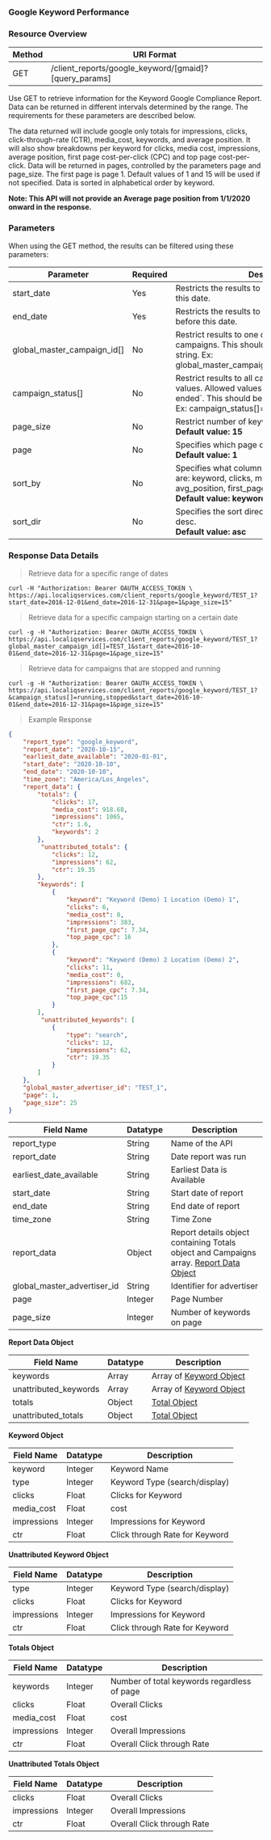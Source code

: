 ### **Google Keyword Performance**

### Resource Overview&nbsp;&nbsp;&nbsp;

|Method|URI Format|
|---|---|
|GET|/client_reports/google_keyword/[gmaid]?[query_params]|

Use GET to retrieve information for the Keyword Google Compliance Report.  Data can be returned in different intervals determined by the range. The requirements for these parameters are described below.

The data returned will include google only totals for impressions, clicks, click-through-rate (CTR), media_cost, keywords, and average position.  It will also show breakdowns per keyword for clicks, media cost, impressions, average position, first page cost-per-click (CPC) and top page cost-per-click.  Data will be returned in pages, controlled by the parameters page and page_size.  The first page is page 1.  Default values of 1 and 15 will be used if not specified.  Data is sorted in alphabetical order by keyword.

**Note: This API will not provide an Average page position from 1/1/2020 onward in the response.**

### Parameters&nbsp;&nbsp;&nbsp;

When using the GET method, the results can be filtered using these parameters:

| Parameter | Required | Description |
|---|---|---|
|start_date|Yes|Restricts the results to those occurring on or after this date.|
|end_date|Yes|Restricts the results to those occurring on or before this date.|
|global_master_campaign_id[]|No|Restrict results to one or more specific campaigns. This should be a comma separated string. Ex: global_master_campaign_id[]=USA_123,USA_456|
|campaign_status[]|No|Restrict results to all campaigns with given status values.  Allowed values are running, stopped and ended`. This should be a comma separated string. Ex: campaign_status[]=running,stopped|
|page_size|No|Restrict number of keywords in result.<br>**Default value: 15** |
|page|No|Specifies which page of results to return.<br>**Default value: 1** | |
|sort_by|No|Specifies what column to sort by.  Valid columns are: keyword, clicks, media cost, impressions, avg_position, first_page_cpc, top_page_cpc. <br>**Default value: keyword**|
|sort_dir|No|Specifies the sort direction.  Can be either asc or desc. <br>**Default value: asc**|

### Response Data Details&nbsp;&nbsp;&nbsp;

> Retrieve data for a specific range of dates

```
curl -H "Authorization: Bearer OAUTH_ACCESS_TOKEN \
https://api.localiqservices.com/client_reports/google_keyword/TEST_1?start_date=2016-12-01&end_date=2016-12-31&page=1&page_size=15"
```

> Retrieve data for a specific campaign starting on a certain date

```
curl -g -H "Authorization: Bearer OAUTH_ACCESS_TOKEN \
https://api.localiqservices.com/client_reports/google_keyword/TEST_1?global_master_campaign_id[]=TEST_1&start_date=2016-10-01&end_date=2016-12-31&page=1&page_size=15"
```

> Retrieve data for campaigns that are stopped and running

```
curl -g -H "Authorization: Bearer OAUTH_ACCESS_TOKEN \
https://api.localiqservices.com/client_reports/google_keyword/TEST_1?&campaign_status[]=running,stopped&start_date=2016-10-01&end_date=2016-12-31&page=1&page_size=15"
```

> Example Response

```json
{
    "report_type": "google_keyword",
    "report_date": "2020-10-15",
    "earliest_date_available": "2020-01-01",
    "start_date": "2020-10-10",
    "end_date": "2020-10-10",
    "time_zone": "America/Los_Angeles",
    "report_data": {
        "totals": {
            "clicks": 17,
            "media_cost": 918.68,
            "impressions": 1065,
            "ctr": 1.6,
            "keywords": 2
        },
         "unattributed_totals": {
            "clicks": 12,
            "impressions": 62,
            "ctr": 19.35
        },
        "keywords": [
            {
                "keyword": "Keyword (Demo) 1 Location (Demo) 1",
                "clicks": 6,
                "media_cost": 0,
                "impressions": 383,
                "first_page_cpc": 7.34,
                "top_page_cpc": 16
            },
            {
                "keyword": "Keyword (Demo) 2 Location (Demo) 2",
                "clicks": 11,
                "media_cost": 0,
                "impressions": 682,
                "first_page_cpc": 7.34,
                "top_page_cpc":15
            }
        ],
         "unattributed_keywords": [
            {
                "type": "search",
                "clicks": 12,
                "impressions": 62,
                "ctr": 19.35
            }
        ]
    },
    "global_master_advertiser_id": "TEST_1",
    "page": 1,
    "page_size": 25
}

```

|Field Name|Datatype|Description|
|---|---|---|
|report_type|String|Name of the API|
|report_date|String|Date report was run|
|earliest_date_available|String|Earliest Data is Available|
|start_date|String|Start date of report|
|end_date|String|End date of report|
|time_zone|String|Time Zone|
|report_data|Object|Report details object containing Totals object and Campaigns array. [Report Data Object](#keywordreportdata)|
|global_master_advertiser_id|String|Identifier for advertiser|
|page|Integer|Page Number|
|page_size|Integer|Number of keywords on page|

<a name="keywordreportdata"></a>
**Report Data Object**

|Field Name|Datatype|Description|
|---|---|---|
|keywords|Array|Array of [Keyword Object](#keywordobject)|
|unattributed_keywords|Array|Array of [Keyword Object](#unattributedkeywordobject)|
|totals|Object|[Total Object](#totalobject)|
|unattributed_totals|Object|[Total Object](#unattributedtotalobject)|

<a name="keywordobject"></a>
**Keyword Object**

|Field Name|Datatype|Description|
|---|---|---|
|keyword|Integer|Keyword Name|
|type|Integer|Keyword Type (search/display)|
|clicks|Float|Clicks for Keyword|
|media_cost|Float|cost|
|impressions|Integer|Impressions for Keyword|
|ctr|Float|Click through Rate for Keyword|

<a name="unattributedkeyword"></a>
**Unattributed Keyword Object**

|Field Name|Datatype|Description|
|---|---|---|
|type|Integer|Keyword Type (search/display)|
|clicks|Float|Clicks for Keyword|
|impressions|Integer|Impressions for Keyword|
|ctr|Float|Click through Rate for Keyword|

<a name="totalobject"></a>
**Totals Object**

|Field Name|Datatype|Description|
|---|---|---|
|keywords|Integer|Number of total keywords regardless of page|
|clicks|Float|Overall Clicks|
|media_cost|Float|cost|
|impressions|Integer|Overall Impressions|
|ctr|Float|Overall Click through Rate|

<a name="unattributedtotalkeyword"></a>
**Unattributed Totals Object**

|Field Name|Datatype|Description|
|---|---|---|
|clicks|Float|Overall Clicks|
|impressions|Integer|Overall Impressions|
|ctr|Float|Overall Click through Rate|
